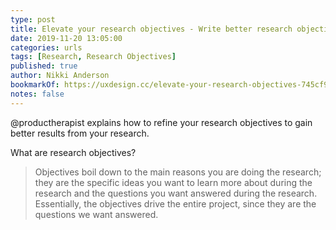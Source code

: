 ```yaml
---
type: post
title: Elevate your research objectives - Write better research objectives to get better insights
date: 2019-11-20 13:05:00
categories: urls
tags: [Research, Research Objectives]
published: true
author: Nikki Anderson
bookmarkOf: https://uxdesign.cc/elevate-your-research-objectives-745cf9415d5b
notes: false
---
```


@productherapist explains how to refine your research objectives to gain better results from your research.

What are research objectives?

> Objectives boil down to the main reasons you are doing the research; they are the specific ideas you want to learn more about during the research and the questions you want answered during the research. Essentially, the objectives drive the entire project, since they are the questions we want answered.

